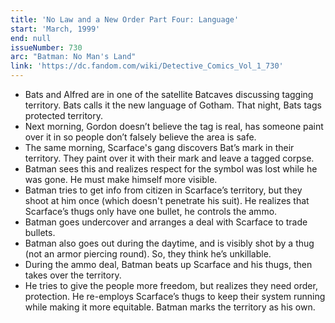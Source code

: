```yaml
---
title: 'No Law and a New Order Part Four: Language'
start: 'March, 1999'
end: null
issueNumber: 730
arc: "Batman: No Man's Land"
link: 'https://dc.fandom.com/wiki/Detective_Comics_Vol_1_730'
---
```


- Bats and Alfred are in one of the satellite Batcaves discussing tagging territory. Bats calls it the new language of Gotham. That night, Bats tags protected territory.
- Next morning, Gordon doesn’t believe the tag is real, has someone paint over it in so people don’t falsely believe the area is safe.
- The same morning, Scarface's gang discovers Bat’s mark in their territory. They paint over it with their mark and leave a tagged corpse.
- Batman sees this and realizes respect for the symbol was lost while he was gone. He must make himself more visible.
- Batman tries to get info from citizen in Scarface’s territory, but they shoot at him once (which doesn't penetrate his suit). He realizes that Scarface’s thugs only have one bullet, he controls the ammo.
- Batman goes undercover and arranges a deal with Scarface to trade bullets.
- Batman also goes out during the daytime, and is visibly shot by a thug (not an armor piercing round). So, they think he’s unkillable.
- During the ammo deal, Batman beats up Scarface and his thugs, then takes over the territory.
- He tries to give the people more freedom, but realizes they need order, protection. He re-employs Scarface’s thugs to keep their system running while making it more equitable. Batman marks the territory as his own.
